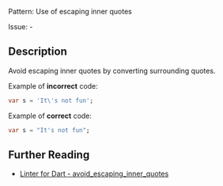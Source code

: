 Pattern: Use of escaping inner quotes

Issue: -

## Description

Avoid escaping inner quotes by converting surrounding quotes.

Example of **incorrect** code:
```dart
var s = 'It\'s not fun';
```

Example of **correct** code:
```dart
var s = "It's not fun";
```

## Further Reading

* [Linter for Dart - avoid_escaping_inner_quotes](https://dart-lang.github.io/linter/lints/avoid_escaping_inner_quotes.html)
